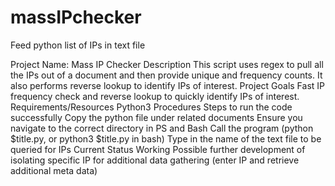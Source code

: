 # massIPchecker
Feed python list of IPs in text file

Project Name: Mass IP Checker
Description
This script uses regex to pull all the IPs out of a document and then provide unique and frequency counts. It also performs reverse lookup to identify IPs of interest.
Project Goals
Fast IP frequency check and reverse lookup to quickly identify IPs of interest.
Requirements/Resources
Python3
Procedures
Steps to run the code successfully
Copy the python file under related documents
Ensure you navigate to the correct directory in PS and Bash
Call the program (python $title.py, or python3 $title.py in bash)
Type in the name of the text file to be queried for IPs
Current Status
Working
Possible further development of isolating specific IP for additional data gathering (enter IP and retrieve additional meta data)

